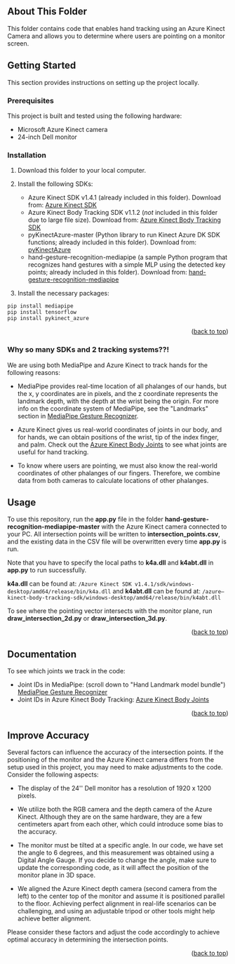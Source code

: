 <!-- ABOUT THIS FOLDER -->
## About This Folder

This folder contains code that enables hand tracking using an Azure Kinect Camera and allows you to determine where users are pointing on a monitor screen.

<!-- GETTING STARTED -->
## Getting Started

This section provides instructions on setting up the project locally.

### Prerequisites

This project is built and tested using the following hardware:
- Microsoft Azure Kinect camera
- 24-inch Dell monitor

### Installation

1. Download this folder to your local computer.
2. Install the following SDKs:
   * Azure Kinect SDK v1.4.1 (already included in this folder). Download from: [Azure Kinect SDK](https://learn.microsoft.com/en-us/azure/kinect-dk/sensor-sdk-download)
   * Azure Kinect Body Tracking SDK v1.1.2 (*not* included in this folder due to large file size). Download from: [Azure Kinect Body Tracking SDK](https://learn.microsoft.com/en-us/azure/kinect-dk/body-sdk-download)
   * pyKinectAzure-master (Python library to run Kinect Azure DK SDK functions; already included in this folder). Download from: [pyKinectAzure](https://github.com/ibaiGorordo/pyKinectAzure)
   * hand-gesture-recognition-mediapipe (a sample Python program that recognizes hand gestures with a simple MLP using the detected key points; already included in this folder). Download from: [hand-gesture-recognition-mediapipe](https://github.com/kinivi/hand-gesture-recognition-mediapipe)
   
4. Install the necessary packages:
  ```
  pip install mediapipe
  pip install tensorflow
  pip install pykinect_azure
  ```

<p align="right">(<a href="#readme-top">back to top</a>)</p>

### Why so many SDKs and 2 tracking systems??!
We are using both MediaPipe and Azure Kinect to track hands for the following reasons:

* MediaPipe provides real-time location of all phalanges of our hands, but the x, y coordinates are in pixels, and the z coordinate represents the landmark depth, with the depth at the wrist being the origin. For more info on the coordinate system of MediaPipe, see the "Landmarks" section in [MediaPipe Gesture Recognizer](https://developers.google.com/mediapipe/solutions/vision/gesture_recognizer/python).

* Azure Kinect gives us real-world coordinates of joints in our body, and for hands, we can obtain positions of the wrist, tip of the index finger, and palm. Check out the [Azure Kinect Body Joints](https://learn.microsoft.com/en-us/azure/kinect-dk/body-joints) to see what joints are useful for hand tracking.

* To know where users are pointing, we must also know the real-world coordinates of other phalanges of our fingers. Therefore, we combine data from both cameras to calculate locations of other phalanges.

## Usage

To use this repository, run the **app.py** file in the folder **hand-gesture-recognition-mediapipe-master** with the Azure Kinect camera connected to your PC. All intersection points will be written to **intersection_points.csv**, and the existing data in the CSV file will be overwritten every time **app.py** is run.

Note that you have to specify the local paths to **k4a.dll** and **k4abt.dll** in **app.py** to run successfully.

**k4a.dll** can be found at: `/Azure Kinect SDK v1.4.1/sdk/windows-desktop/amd64/release/bin/k4a.dll` and 
**k4abt.dll** can be found at: `/azure—kinect-body-tracking-sdk/windows-desktop/amd64/release/bin/k4abt.dll`

To see where the pointing vector intersects with the monitor plane, run **draw_intersection_2d.py** or **draw_intersection_3d.py**.

<p align="right">(<a href="#readme-top">back to top</a>)</p>

<!-- DOCUMENTATION -->
## Documentation
To see which joints we track in the code:

- Joint IDs in MediaPipe: (scroll down to "Hand Landmark model bundle") [MediaPipe Gesture Recognizer](https://developers.google.com/mediapipe/solutions/vision/gesture_recognizer)
- Joint IDs in Azure Kinect Body Tracking: [Azure Kinect Body Joints](https://learn.microsoft.com/en-us/azure/kinect-dk/body-joints)

<p align="right">(<a href="#readme-top">back to top</a>)</p>

## Improve Accuracy

Several factors can influence the accuracy of the intersection points. If the positioning of the monitor and the Azure Kinect camera differs from the setup used in this project, you may need to make adjustments to the code. Consider the following aspects:

- The display of the 24'' Dell monitor has a resolution of 1920 x 1200 pixels.

- We utilize both the RGB camera and the depth camera of the Azure Kinect. Although they are on the same hardware, they are a few centimeters apart from each other, which could introduce some bias to the accuracy.

- The monitor must be tilted at a specific angle. In our code, we have set the angle to 6 degrees, and this measurement was obtained using a Digital Angle Gauge. If you decide to change the angle, make sure to update the corresponding code, as it will affect the position of the monitor plane in 3D space.

- We aligned the Azure Kinect depth camera (second camera from the left) to the center top of the monitor and assume it is positioned parallel to the floor. Achieving perfect alignment in real-life scenarios can be challenging, and using an adjustable tripod or other tools might help achieve better alignment.

Please consider these factors and adjust the code accordingly to achieve optimal accuracy in determining the intersection points.

<p align="right">(<a href="#readme-top">back to top</a>)</p>

